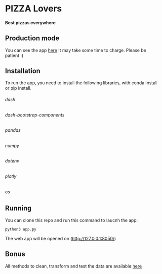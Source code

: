 # PIZZA Lovers
#### Best pizzas everywhere

## Production mode
You can see the app [here](https://pizza-lovers-thp.herokuapp.com/index)
It may take some time to charge. Please be patient :)

## Installation
To run the app, you need to install the following libraries, with conda install or pip install.

###### dash
###### dash-bootstrap-components 
###### pandas
###### numpy 
###### dotenv 
###### plotly
###### os

## Running
You can clone this repo and run this command to laucnh the app:

```
python3 app.py
```

The web app will be opened on (http://127.0.0.1:8050/)

## Bonus
All methods to clean, transform and test the data are available [here](https://github.com/degregor69/pizza-lovers)